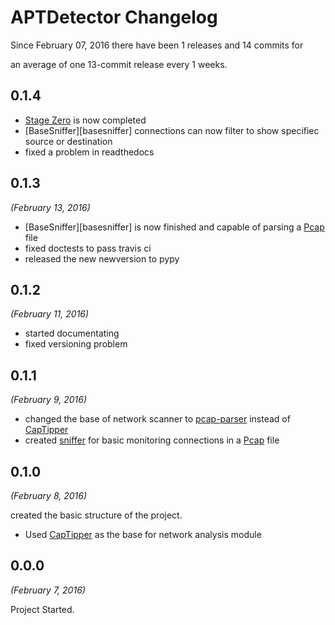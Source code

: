 # APTDetector Changelog

Since February 07, 2016 there have been 1 releases and 14 commits for

an average of one 13-commit release every 1 weeks.
## 0.1.4
* [Stage Zero][stages] is now completed
* [BaseSniffer][basesniffer] connections can now filter to show specifiec source or destination
* fixed a problem in readthedocs

## 0.1.3
*(February 13, 2016)*
* [BaseSniffer][basesniffer] is now finished and capable of parsing a [Pcap][Pcap] file
* fixed doctests to pass travis ci
* released the new newversion to pypy

## 0.1.2

*(February 11, 2016)*

* started documentating
* fixed versioning problem

## 0.1.1

*(February 9, 2016)*

* changed the base of network scanner to [pcap-parser][pcap-parser] instead of [CapTipper][CapTipper]
* created [sniffer][URLSniffer] for basic monitoring connections in a [Pcap][Pcap] file

## 0.1.0

*(February 8, 2016)*

created the basic structure of the project.

* Used [CapTipper][CapTipper] as the base for network analysis module

## 0.0.0

*(February 7, 2016)*

Project Started.



[CapTipper]: http://captipper.readthedocs.org/en/latest/
[pcap-parser]: https://github.com/caoqianli/pcap-parser
[URLSniffer]: https://github.com/abzcoding/aptdetector/blob/master/aptdetector/network/sniffer.py
[Pcap]: https://en.wikipedia.org/wiki/Pcap
[stages]: https://github.com/abzcoding/aptdetector/blob/master/STAGES.md
